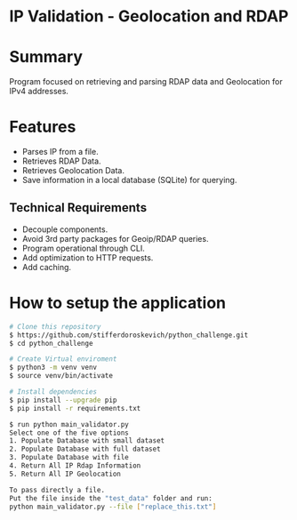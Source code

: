 # IP Validation - Geolocation and RDAP
# Summary
Program focused on retrieving and parsing RDAP data and Geolocation for IPv4 addresses.

# Features
- Parses IP from a file.
- Retrieves RDAP Data.
- Retrieves Geolocation Data. 
- Save information in a local database (SQLite) for querying.
   
## Technical Requirements
- Decouple components.
- Avoid 3rd party packages for Geoip/RDAP queries.
- Program operational through CLI.
- Add optimization to HTTP requests.
- Add caching.
   
   
# How to setup the application 
```bash
# Clone this repository
$ https://github.com/stifferdoroskevich/python_challenge.git
$ cd python_challenge

# Create Virtual enviroment
$ python3 -m venv venv
$ source venv/bin/activate

# Install dependencies
$ pip install --upgrade pip
$ pip install -r requirements.txt

$ run python main_validator.py
Select one of the five options
1. Populate Database with small dataset
2. Populate Database with full dataset
3. Populate Database with file
4. Return All IP Rdap Information
5. Return All IP Geolocation

To pass directly a file.
Put the file inside the "test_data" folder and run:
python main_validator.py --file ["replace_this.txt"]


``` 
